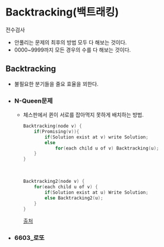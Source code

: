 # Backtracking(백트래킹)

전수검사

- 안풀리는 문제의 최후의 방법 모두 다 해보는 것이다.
- 0000~9999까지 모든 경우의 수를 다 해보는 것이다.

## Backtracking

- 불필요한 분기들을 줄요 효율을 꾀한다.

- ### N-Queen문제

  - 체스판에서 퀸이 서로를 잡아먹지 못하게 배치하는 방법.

    ```c++
    Backtracking(node v) {
    	if(Promising(v)){
            if(Solution exist at v) write Solution;
            else
            	for(each child u of v) Backtracking(u);
    	}
    }
    ```

    ​

    ```c++
    Backtracking2(node v) {
        for(each child u of v) {
            if(Solution exist at u) Write Solution;
            else Backtracking2(u);
        }
    }
    ```

    [출처](http://ddmix.blogspot.kr/2015/06/cppalgo-29-greedy-backtracking.html)

- ### 6603_로또

  ​

